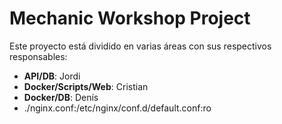 # Mechanic Workshop Project

Este proyecto está dividido en varias áreas con sus respectivos responsables:

- **API/DB**: Jordi
- **Docker/Scripts/Web**: Cristian
- **Docker/DB**: Denís
- ./nginx.conf:/etc/nginx/conf.d/default.conf:ro

